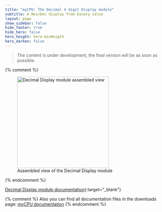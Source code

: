 ```yaml
---
title: "myCPU: The Decimal 4 digit Display module"
subtitle: A Hex/Dec display from binary value
layout: page
show_sidebar: false
hide_footer: true
hide_hero: false
hero_height: hero-minHeigth
hero_darken: false
---
```

> The content is under development, the final version will be as soon as possible.

{% comment %}
<figure class="center">
    <img src="{{ site.baseurl }}/img/mycpu/modules/display/dec_hex_display_at28c64_assembled_min.png" alt="Decimal Display module assembled view" title="Assembled view of the Decimal Display module" width="300px">
    <figcaption>Assembled view of the Decimal Display module</figcaption>
</figure>
{% endcomment %}

[Decimal Display module documentation](https://github.com/mylabpcb/myCPU/blob/master/Docs/myCPU_Display4Digits_8b_module_full.pdf){:target="_blank"}

{% comment %}
Also you can find all documentation files in the downloads page: [myCPU documentation](/pages/en/mycpu/downloads/technical_docs)
{% endcomment %}

